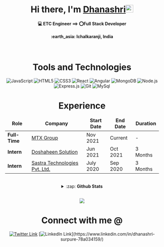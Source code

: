 <!-------------------------------------------------------Hi there, I'm Dhanashri------------------------------>
<div align="center">
  <h1> Hi there, I'm <a href="https://twitter.com/DSSurpure" target="_blank">Dhanashri</a><img src="https://media.giphy.com/media/hvRJCLFzcasrR4ia7z/giphy.gif" width="25px"> </h1>
</div>

<!-------------------------------------------------------About----------------------------------------->
<div align="center">
	<h4>💻 ETC Engineer ==> ⭕Full Stack Developer </h4>
        <h4>:earth_asia: Ichalkaranji, India </h4>  
 <div>
<!-------------------------------------------------------Tools and Technologies----------------------------------------->
<br>

<h1 align ="center">Tools and Technologies</h1>

![JavaScript](https://img.shields.io/badge/-JavaScript-yellow?style=flat-square&logo=javascript&logoColor=white)
![HTML5](https://img.shields.io/badge/-HTML5-E34F26?style=flat-square&logo=html5&logoColor=white)
![CSS3](https://img.shields.io/badge/-CSS3-1572B6?style=flat-square&logo=css3)
![React](https://img.shields.io/badge/-React-blue?style=flat-square&logo=react&logoColor=white)
![Angular](https://img.shields.io/badge/-Angular-red?style=flat-square&logo=react&logoColor=white)
![MongoDB](https://img.shields.io/badge/-MongoDB-13aa52?style=flat-square&logo=mongodb&logoColor=white)
![Node.js](https://img.shields.io/badge/-Nodejs-43853d?style=flat-square&logo=Node.js&logoColor=white)
![Express.js](https://img.shields.io/badge/express.js%20-%23404d59.svg?&style=flat-square)
![Git](https://img.shields.io/badge/-Git-black?style=flat-square&logo=git&logoColor=white)
![MySql](https://img.shields.io/badge/-MySql-yellow?style=flat-square&logo=javascript&logoColor=white)


<!------------------------------------------------------Experience----------------------------------->
<h1>Experience</h1>
<table>
  <thead align="center">
    <tr border: none;>
      <td><b>Role</b></td>
      <td><b>Company</b></td>
      <td><b>Start Date</b></td>
      <td><b>End Date</b></td>
      <td><b>Duration</b></td>
    </tr>
  </thead>
  <tbody>
	<tr>
	 <td><b>Full-Time</b></td>
      <td><a href="https://www.mtxb2b.com/s/">MTX Group</a></td>
      <td>Nov 2021</td>
      <td>Current</td>
      <td> - </td>
    </tr>
	<tr>
	 <td><b>Intern</b></td>
      <td><a href="https://www.doshaheen.com/">Doshaheen Solution</a></td>
      <td>Jun 2021</td>
      <td>Oct 2021</td>
      <td>3 Months</td>
    </tr>
	  	<tr>
	 <td><b>Intern</b></td>
      <td><a href="http://www.sastratechnologies.in/">Sastra Technologies Pvt. Ltd.</a></td>
      <td>July 2020</td>
      <td>Sep 2020</td>
      <td>3 Months</td>
    </tr>


  </tbody>
</table>
<!-----------------------------------------------------GitHub Stats ------------------------------------------------------>
<br>
 <details>
	<summary>:zap: <b>Github Stats</b></summary>

[![Dhanashri's github stats](https://github-readme-stats.vercel.app/api?username=surpuredhanashri&bg_color=30,e96443,904e95&title_color=fff&text_color=fff)](https://github.com/surpuredhanashri/github-readme-stats)
[![Top Langs](https://github-readme-stats.vercel.app/api/top-langs/?username=surpuredhanashri&langs_count=8&layout=compact&bg_color=30,e96443,904e95&title_color=fff&text_color=fff)](https://github.com/surpuredhanashri/github-readme-stats)

</details>
<br>

![](https://komarev.com/ghpvc/?username=surpuredhanashri)

# Connect with me @

<!----------------------------------------------------Social links------------------------------------------->

[![Twitter Link](https://img.shields.io/twitter/follow/DSSurpure?color=1DA1F2&label=%40DSSurpure&logo=Twitter&style=flat)](https://twitter.com/DSSurpure)
[![LinkedIn Link](https://img.shields.io/badge/linkedin/in/surpuredhanashri%20-%230077B5.svg?&style=flat&logo=linkedin&logoColor=white")](https://www.linkedin.com/in/dhanashri-surpure-78a034159/)

<!-- [![PortFolio Link](https://img.shields.io/badge/Portfolio/surpuredhanashri%20-%230077B5.svg?&style=flat&logo=codepen&logoColor=white")](https://confident-dhanashri.netlify.app/) -->
